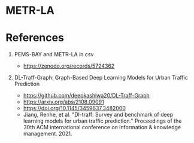 # METR-LA

# References

1. PEMS-BAY and METR-LA in csv
    - https://zenodo.org/records/5724362

2. DL-Traff-Graph: Graph-Based Deep Learning Models for Urban Traffic Prediction
    - https://github.com/deepkashiwa20/DL-Traff-Graph
    - https://arxiv.org/abs/2108.09091
    - https://doi.org/10.1145/3459637.3482000
    - Jiang, Renhe, et al. "Dl-traff: Survey and benchmark of deep learning models for urban traffic prediction." Proceedings of the 30th ACM international conference on information & knowledge management. 2021.